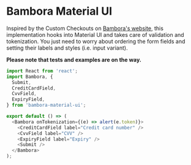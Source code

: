 <h1>Bambora Material UI</h1>
<p>Inspired by the Custom Checkouts on <a href="https://dev.na.bambora.com/docs/guides/custom_checkout/demos/">Bambora's website</a>, this implementation hooks into Material UI and takes care of validation and tokenization. You just need to worry about ordering the form fields and setting their labels and styles (i.e. input variant).</p>

<p><strong>Please note that tests and examples are on the way.</strong></p>

```javascript
import React from 'react';
import Bambora, {
  Submit,
  CreditCardField,
  CvvField,
  ExpiryField,
} from 'bambora-material-ui';

export default () => (
  <Bambora onTokenization={(e) => alert(e.token)}>
    <CreditCardField label="Credit card number" />
    <CvvField label="CVV" />
    <ExpiryField label="Expiry" />
    <Submit />
  </Bambora>
);
```
